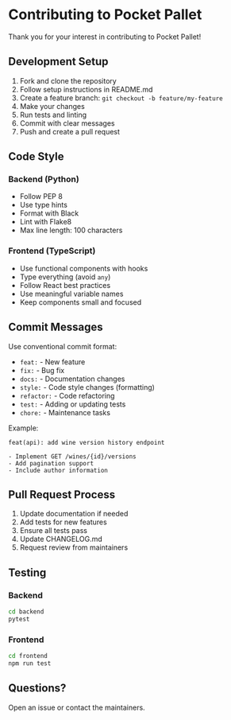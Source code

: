 # Contributing to Pocket Pallet

Thank you for your interest in contributing to Pocket Pallet!

## Development Setup

1. Fork and clone the repository
2. Follow setup instructions in README.md
3. Create a feature branch: `git checkout -b feature/my-feature`
4. Make your changes
5. Run tests and linting
6. Commit with clear messages
7. Push and create a pull request

## Code Style

### Backend (Python)
- Follow PEP 8
- Use type hints
- Format with Black
- Lint with Flake8
- Max line length: 100 characters

### Frontend (TypeScript)
- Use functional components with hooks
- Type everything (avoid `any`)
- Follow React best practices
- Use meaningful variable names
- Keep components small and focused

## Commit Messages

Use conventional commit format:

- `feat:` - New feature
- `fix:` - Bug fix
- `docs:` - Documentation changes
- `style:` - Code style changes (formatting)
- `refactor:` - Code refactoring
- `test:` - Adding or updating tests
- `chore:` - Maintenance tasks

Example:
```
feat(api): add wine version history endpoint

- Implement GET /wines/{id}/versions
- Add pagination support
- Include author information
```

## Pull Request Process

1. Update documentation if needed
2. Add tests for new features
3. Ensure all tests pass
4. Update CHANGELOG.md
5. Request review from maintainers

## Testing

### Backend
```bash
cd backend
pytest
```

### Frontend
```bash
cd frontend
npm run test
```

## Questions?

Open an issue or contact the maintainers.

